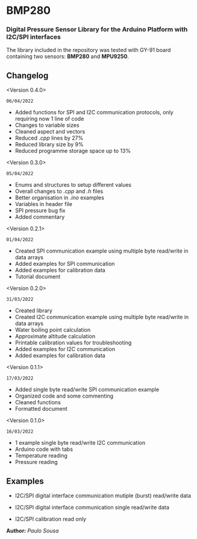 # BMP280
### Digital Pressure Sensor Library for the Arduino Platform with I2C/SPI interfaces

The library included in the repository was tested with GY-91 board containing two sensors: **BMP280** and **MPU9250**.

## Changelog

<Version 0.4.0> 

`06/04/2022`

* Added functions for SPI and I2C communication protocols, only requiring now 1 line of code
* Changes to variable sizes
* Cleaned aspect and vectors
* Reduced _.cpp_ lines by 27%
* Reduced library size by 9%
* Reduced programme storage space up to 13%

<Version 0.3.0> 

`05/04/2022`

* Enums and structures to setup different values
* Overall changes to _.cpp_ and _.h_ files
* Better organisation in _.ino_ examples
* Variables in header file
* SPI pressure bug fix
* Added commentary

<Version 0.2.1> 

`01/04/2022`

* Created SPI communication example using multiple byte read/write in data arrays
* Added examples for SPI communication
* Added examples for calibration data
* Tutorial document

<Version 0.2.0> 

`31/03/2022`

* Created library
* Created I2C communication example using multiple byte read/write in data arrays
* Water boiling point calculation
* Approximate altitude calculation
* Printable calibration values for troubleshooting
* Added examples for I2C communication
* Added examples for calibration data

<Version 0.1.1> 

`17/03/2022`

* Added single byte read/write SPI communication example
* Organized code and some commenting
* Cleaned functions
* Formatted document

<Version 0.1.0> 

`16/03/2022`

* 1 example single byte read/write I2C communication
* Arduino code with tabs
* Temperature reading
* Pressure reading

## Examples

+ I2C/SPI digital interface communication mutiple (burst) read/write data

+ I2C/SPI digital interface communication single read/write data

+ I2C/SPI calibration read only 

**Author:** _Paulo Sousa_